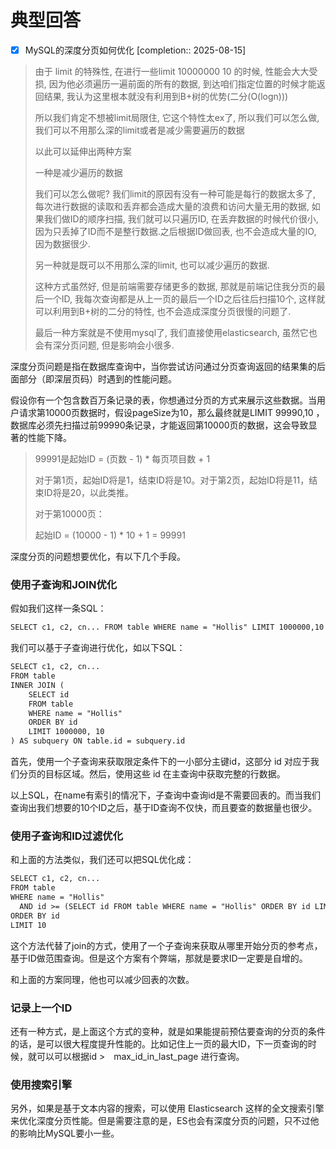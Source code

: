 # 典型回答

- [x] MySQL的深度分页如何优化  [completion:: 2025-08-15]

> 由于 limit 的特殊性, 在进行一些limit 10000000 10 的时候, 性能会大大受损, 因为他必须遍历一遍前面的所有的数据, 到达咱们指定位置的时候才能返回结果, 我认为这里根本就没有利用到B+树的优势(二分(O(logn)))
> 
> 所以我们肯定不想被limit局限住, 它这个特性太ex了, 所以我们可以怎么做, 我们可以不用那么深的limit或者是减少需要遍历的数据
> 
> 以此可以延伸出两种方案
> 
> 一种是减少遍历的数据
> 
> 我们可以怎么做呢?
> 我们limit的原因有没有一种可能是每行的数据太多了, 每次进行数据的读取和丢弃都会造成大量的浪费和访问大量无用的数据, 如果我们做ID的顺序扫描, 我们就可以只遍历ID, 在丢弃数据的时候代价很小, 因为只丢掉了ID而不是整行数据.之后根据ID做回表, 也不会造成大量的IO, 因为数据很少.
> 
> 另一种就是既可以不用那么深的limit, 也可以减少遍历的数据.
> 
> 这种方式虽然好, 但是前端需要存储更多的数据, 那就是前端记住我分页的最后一个ID, 我每次查询都是从上一页的最后一个ID之后往后扫描10个, 这样就可以利用到B+树的二分的特性, 也不会造成深度分页很慢的问题了.
> 
> 最后一种方案就是不使用mysql了, 我们直接使用elasticsearch, 虽然它也会有深分页问题, 但是影响会小很多.

深度分页问题是指在数据库查询中，当你尝试访问通过分页查询返回的结果集的后面部分（即深层页码）时遇到的性能问题。



假设你有一个包含数百万条记录的表，你想通过分页的方式来展示这些数据。当用户请求第10000页数据时，假设pageSize为10，那么最终就是LIMIT 99990,10 ，数据库必须先扫描过前99990条记录，才能返回第10000页的数据，这会导致显著的性能下降。



> 99991是起始ID = (页数 - 1) * 每页项目数 + 1 
>
> 对于第1页，起始ID将是1，结束ID将是10。对于第2页，起始ID将是11，结束ID将是20，以此类推。
>
> 对于第10000页：
>
> 起始ID = (10000 - 1) * 10 + 1 = 99991
>



深度分页的问题想要优化，有以下几个手段。



### 使用子查询和JOIN优化


假如我们这样一条SQL：



```latex
SELECT c1, c2, cn... FROM table WHERE name = "Hollis" LIMIT 1000000,10
```



我们可以基于子查询进行优化，如以下SQL：



```latex
SELECT c1, c2, cn...
FROM table
INNER JOIN (
    SELECT id
    FROM table
    WHERE name = "Hollis"
    ORDER BY id
    LIMIT 1000000, 10
) AS subquery ON table.id = subquery.id

```



首先，使用一个子查询来获取限定条件下的一小部分主键id，这部分 id 对应于我们分页的目标区域。然后，使用这些 id 在主查询中获取完整的行数据。



以上SQL，在name有索引的情况下，子查询中查询id是不需要回表的。而当我们查询出我们想要的10个ID之后，基于ID查询不仅快，而且要查的数据量也很少。





### 使用子查询和ID过滤优化


和上面的方法类似，我们还可以把SQL优化成：



```latex
SELECT c1, c2, cn...
FROM table
WHERE name = "Hollis"
  AND id >= (SELECT id FROM table WHERE name = "Hollis" ORDER BY id LIMIT 1000000, 1)
ORDER BY id
LIMIT 10

```





这个方法代替了join的方式，使用了一个子查询来获取从哪里开始分页的参考点，基于ID做范围查询。但是这个方案有个弊端，那就是要求ID一定要是自增的。



和上面的方案同理，他也可以减少回表的次数。



### 记录上一个ID


还有一种方式，是上面这个方式的变种，就是如果能提前预估要查询的分页的条件的话，是可以很大程度提升性能的。比如记住上一页的最大ID，下一页查询的时候，就可以可以根据id >　max_id_in_last_page 进行查询。





### 使用搜索引擎


另外，如果是基于文本内容的搜索，可以使用 Elasticsearch 这样的全文搜索引擎来优化深度分页性能。但是需要注意的是，ES也会有深度分页的问题，只不过他的影响比MySQL要小一些。



